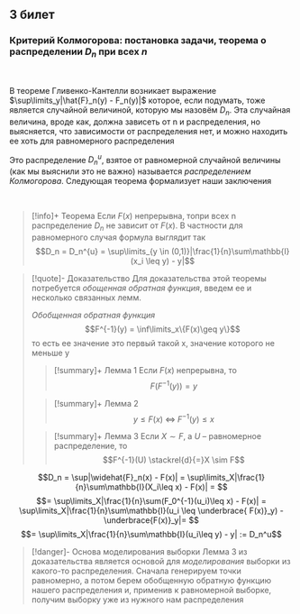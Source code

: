 ##  3 билет

### Критерий Колмогорова: постановка задачи, теорема о распределении $D_n$ при всех $n$

&nbsp;


В теореме Гливенко-Кантелли возникает выражение $\sup\limits_y|\hat{F}_n(y) - F_n(y)|$ которое, если подумать, тоже является случайной величиной, которую мы назовём *$D_n$*. Эта случайная величина, вроде как, должна зависеть от n и распределения, но выясняется, что зависимости от распределения нет, и можно находить ее хоть для равномерного распределения

Это распределение $D^u_n$, взятое от равномерной случайной величины (как мы выяснили это не важно) называется *распределением Колмогорова*. Следующая теорема формализует наши заключения

&nbsp;
>[!info]+ Теорема
>Если $F(x)$ непрерывна, топри всех n распределение $D_n$ не зависит от $F(x)$. В частности для равномерного случая формула выглядит так
>$$D_n = D_n^{u} = \sup\limits_{y \in (0,1)}|\frac{1}{n}\sum\mathbb{I}(x_i \leq y) - y|$$

>[!quote]- Доказательство
Для доказательства этой теоремы потребуется *обощенная обратная функция*, введем ее и несколько связанных лемм.
> 
> *Обобщенная обратная функция* $$F^{-1}(y) = \inf\limits_x\{F(x)\geq y\}$$то есть ее значение это первый такой х, значение которого не меньше y
>&nbsp;
>>[!summary]+ Лемма 1
>Если $F(x)$ непрерывна, то $$F(F^{-1}(y)) = y$$
>
>>[!summary]+ Лемма 2
>$$y \leq F(x)\;\Leftrightarrow\;F^{-1}(y) \leq x$$
>
>>[!summary]+ Лемма 3
> Если $X \sim F$, а $U$ – равномерное распределение, то $$F^{-1}(U) \stackrel{d}{=}X \sim F$$
>
$$D_n = \sup|\widehat{F}_n(x) - F(x)| = \sup\limits_X|\frac{1}{n}\sum\mathbb{I}(X_i\leq x) - F(x)| = $$ $$= \sup\limits_X|\frac{1}{n}\sum(F_0^{-1}(u_i)\leq x) - F(x)| = \sup\limits_X|\frac{1}{n}\sum\mathbb{I}(u_i \leq \underbrace{ F(x)}_y) - \underbrace{F(x)}_y|= $$ $$= \sup\limits_X|\frac{1}{n}\sum\mathbb{I}(u_i\leq y) - y| := D_n^u$$

>[!danger]- Основа моделирования выборки
>Лемма 3 из доказательства является основой для *моделирования* выборки из какого-то распределения. Сначала генерируем точки равномерно, а потом берем обобщенную обратную функцию нашего распределения и, применив к равномерной выборке, получим выборку уже из нужного нам распределения
